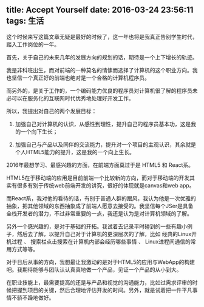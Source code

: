 title: Accept Yourself
date: 2016-03-24 23:56:11
tags: 生活
---

这个时候来写这篇文章无疑是最好的时候了，这一年也将是我真正告别学生时代，踏入工作岗位的一年。

首先，关于自己的未来几年的发展方向的规划的话，期待是一个上下增长的轨迹。

我是非科班出生，而对前端的一种莫名的情愫而选择了计算机的这个职业方向。我也坚信一个真正好的前端也绝对是一个合格的计算机程序员。

而另外的，是关于工作的，一个编码能力优良的程序员对计算机很了解的程序员未必可以在服务化的互联网时代优秀地处理好开发工作。

所以，我提出对自己的两个发展目标：

1. 加强自己对计算机的认识，从感性到理性，提升自己的程序员基本功，这是我的一个向下生长；

2. 加强自己与产品以及同伴的交流能力，提升对一个项目的主观认识，其余就是个人HTML5能力的提升，这是我的一个向上生长。

2016年最想学习、最感兴趣的方面，在前端方面莫过于是 HTML5 和 React系。

HTML5在于移动端的应用是目前前端一个比较新的方向，而对于移动端的开发其实有很多有别于传统web前端开发的讲究，很好的体现就是canvas和web app。

而React系，我对他的看待的话，有别于普通人群的跟风，我认为他是一次优雅的抽象，把其他领域的东西抽象成了前端人愿意去接受的。我坚信每个JSer是具备全栈开发者的潜力，不过非常重要的一点，我还是认为是对计算机领域的了解。

另外一个感兴趣的，是对于基础的开拓。我试着去记录平时碰到的一些有趣小例子，然后去了解，以提升自己对于计算机的更深层次的了解，比如 经典的Linux开机过程 、 搜索栏点击搜索在计算机内部会经历哪些事情 、 Linux进程间通信的常用方式等等。

对于日后从事的方向，我想最让我激动的是对于HTML5的应用与WebApp的构建吧。我期待能够与团队认认真真地做一个产品，见证一个产品的从小到大。

在职业技能上，最需要提高的还是与产品和视觉的沟通能力，比如过需求评审的时候把握到项目的关键，然后合理地评估开发的时间。另外，就是试着把一件平凡事情不骄不躁地做好。
